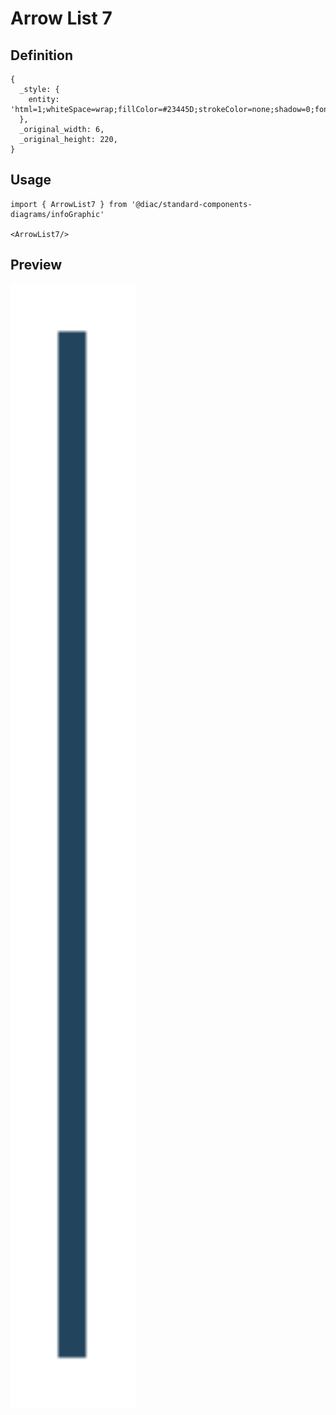 # Arrow List 7

## Definition

```
{
  _style: { 
    entity: 'html=1;whiteSpace=wrap;fillColor=#23445D;strokeColor=none;shadow=0;fontSize=17;fontColor=#FFFFFF;align=center;fontStyle=1;rounded=0;',
  },
  _original_width: 6,
  _original_height: 220,
}
```

## Usage

```
import { ArrowList7 } from '@diac/standard-components-diagrams/infoGraphic'

<ArrowList7/>
```

## Preview

<img src="./arrow-list-7.png" width="200"/>

